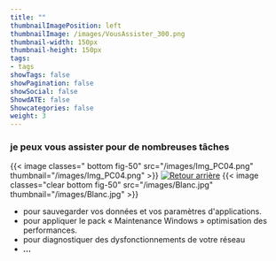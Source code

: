 ```yaml
---
title: ""
thumbnailImagePosition: left
thumbnailImage: /images/VousAssister_300.png
thumbnail-width: 150px
thumbnail-height: 150px
tags:
- tags
showTags: false
showPagination: false
showSocial: false
ShowdATE: false
Showcategories: false
weight: 3
---
```


### je peux vous assister pour de nombreuses tâches

<!--more-->

{{< image classes=" bottom fig-50" src="/images/Img_PC04.png" thumbnail="/images/Img_PC04.png"  >}}
[![Retour arrière](/images/logo-retour-arriere_50.png)](../)
{{< image classes="clear bottom fig-50" src="/images/Blanc.jpg" thumbnail="/images/Blanc.jpg"  >}}


- pour sauvegarder vos données et vos paramètres d'applications.
- pour appliquer le pack « Maintenance Windows » optimisation des performances.
- pour diagnostiquer des dysfonctionnements de votre réseau
- ___...___